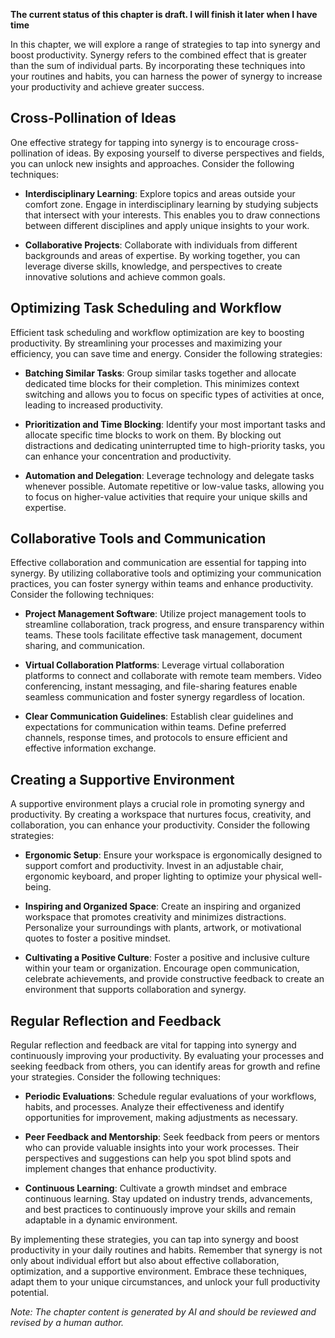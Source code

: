 **The current status of this chapter is draft. I will finish it later when I have time**

In this chapter, we will explore a range of strategies to tap into synergy and boost productivity. Synergy refers to the combined effect that is greater than the sum of individual parts. By incorporating these techniques into your routines and habits, you can harness the power of synergy to increase your productivity and achieve greater success.

**Cross-Pollination of Ideas**
------------------------------

One effective strategy for tapping into synergy is to encourage cross-pollination of ideas. By exposing yourself to diverse perspectives and fields, you can unlock new insights and approaches. Consider the following techniques:

* **Interdisciplinary Learning**: Explore topics and areas outside your comfort zone. Engage in interdisciplinary learning by studying subjects that intersect with your interests. This enables you to draw connections between different disciplines and apply unique insights to your work.

* **Collaborative Projects**: Collaborate with individuals from different backgrounds and areas of expertise. By working together, you can leverage diverse skills, knowledge, and perspectives to create innovative solutions and achieve common goals.

**Optimizing Task Scheduling and Workflow**
-------------------------------------------

Efficient task scheduling and workflow optimization are key to boosting productivity. By streamlining your processes and maximizing your efficiency, you can save time and energy. Consider the following strategies:

* **Batching Similar Tasks**: Group similar tasks together and allocate dedicated time blocks for their completion. This minimizes context switching and allows you to focus on specific types of activities at once, leading to increased productivity.

* **Prioritization and Time Blocking**: Identify your most important tasks and allocate specific time blocks to work on them. By blocking out distractions and dedicating uninterrupted time to high-priority tasks, you can enhance your concentration and productivity.

* **Automation and Delegation**: Leverage technology and delegate tasks whenever possible. Automate repetitive or low-value tasks, allowing you to focus on higher-value activities that require your unique skills and expertise.

**Collaborative Tools and Communication**
-----------------------------------------

Effective collaboration and communication are essential for tapping into synergy. By utilizing collaborative tools and optimizing your communication practices, you can foster synergy within teams and enhance productivity. Consider the following techniques:

* **Project Management Software**: Utilize project management tools to streamline collaboration, track progress, and ensure transparency within teams. These tools facilitate effective task management, document sharing, and communication.

* **Virtual Collaboration Platforms**: Leverage virtual collaboration platforms to connect and collaborate with remote team members. Video conferencing, instant messaging, and file-sharing features enable seamless communication and foster synergy regardless of location.

* **Clear Communication Guidelines**: Establish clear guidelines and expectations for communication within teams. Define preferred channels, response times, and protocols to ensure efficient and effective information exchange.

**Creating a Supportive Environment**
-------------------------------------

A supportive environment plays a crucial role in promoting synergy and productivity. By creating a workspace that nurtures focus, creativity, and collaboration, you can enhance your productivity. Consider the following strategies:

* **Ergonomic Setup**: Ensure your workspace is ergonomically designed to support comfort and productivity. Invest in an adjustable chair, ergonomic keyboard, and proper lighting to optimize your physical well-being.

* **Inspiring and Organized Space**: Create an inspiring and organized workspace that promotes creativity and minimizes distractions. Personalize your surroundings with plants, artwork, or motivational quotes to foster a positive mindset.

* **Cultivating a Positive Culture**: Foster a positive and inclusive culture within your team or organization. Encourage open communication, celebrate achievements, and provide constructive feedback to create an environment that supports collaboration and synergy.

**Regular Reflection and Feedback**
-----------------------------------

Regular reflection and feedback are vital for tapping into synergy and continuously improving your productivity. By evaluating your processes and seeking feedback from others, you can identify areas for growth and refine your strategies. Consider the following techniques:

* **Periodic Evaluations**: Schedule regular evaluations of your workflows, habits, and processes. Analyze their effectiveness and identify opportunities for improvement, making adjustments as necessary.

* **Peer Feedback and Mentorship**: Seek feedback from peers or mentors who can provide valuable insights into your work processes. Their perspectives and suggestions can help you spot blind spots and implement changes that enhance productivity.

* **Continuous Learning**: Cultivate a growth mindset and embrace continuous learning. Stay updated on industry trends, advancements, and best practices to continuously improve your skills and remain adaptable in a dynamic environment.

By implementing these strategies, you can tap into synergy and boost productivity in your daily routines and habits. Remember that synergy is not only about individual effort but also about effective collaboration, optimization, and a supportive environment. Embrace these techniques, adapt them to your unique circumstances, and unlock your full productivity potential.

*Note: The chapter content is generated by AI and should be reviewed and revised by a human author.*
